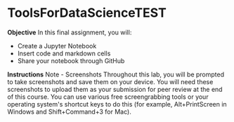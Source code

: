 # ToolsForDataScienceTEST

__Objective__
In this final assignment, you will:
- Create a Jupyter Notebook
- Insert code and markdown cells
- Share your notebook through GitHub

__Instructions__
Note - Screenshots Throughout this lab, you will be prompted to take screenshots and save them on your device. You will need these screenshots to upload them as your submission for peer review at the end of this course. You can use various free screengrabbing tools or your operating system's shortcut keys to do this (for example, Alt+PrintScreen in Windows and Shift+Command+3 for Mac).
